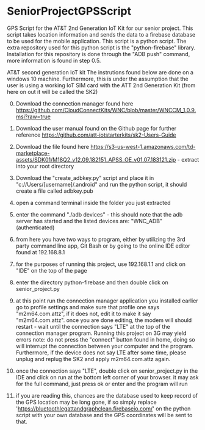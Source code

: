 # SeniorProjectGPSScript
GPS Script for the AT&amp;T 2nd Generation IoT Kit for our senior project. This script takes location information and sends the data to a firebase database to be used for the mobile application. This script is a python script. The extra repository used for this python script is the "python-firebase" library. Installation for this repository is done through the "ADB push" command, more information is found in step 0.5.


AT&T second generation IoT kit
The instrutions found below are done on a windows 10 machine. Furthermore, this is under the assumption that the user is using a working IoT SIM card with the ATT 2nd Generation Kit (from here on out it will be called the SK2)


0) Download the connection manager found here https://github.com/CloudConnectKits/WNC/blob/master/WNCCM_1.0.9.msi?raw=true
1) Download the user manual found on the Github page for further reference https://github.com/att-iotstarterkits/sk2-Users-Guide

2) Download the file found here https://s3-us-west-1.amazonaws.com/td-marketplace-assets/SDK01/M18Q2_v12.09.182151_APSS_OE_v01.07.183121.zip - extract into your root directory
3) Download the "create_adbkey.py" script and place it in "c://Users/[username]/.android" and run the python script, it should create a file called adbkey.pub 
4) open a command terminal inside the folder you just extracted
5) enter the command "./adb devices" - this should note that the adb server has started and the listed devices are: "WNC_ADB" (authenticated)
6) from here you have two ways to program, either by utilizing the 3rd party command line app, Git Bash or by going to the online IDE editor found at 192.168.8.1
7) for the purposes of running this project, use 192.168.1.1 and click on "IDE" on the top of the page
8) enter the directory python-firebase and then double click on senior_project.py
9) at this point run the connection manager application you installed earlier go to profile settings and make sure that profile one says "m2m64.com.attz", if it does not, edit it to make it say "m2m64.com.attz".
	once you are done editing, the modem will should restart - wait until the connection says "LTE" at the top of the connection manager program. Running this project on 3G may yield errors
	note: do not press the "connect" button found in home, doing so will interrupt the connection between your computer and the program. Furthermore, if the device does not say LTE after some time, please unplug and replug the SK2 and apply m2m64.com.attz again.
10) once the connection says "LTE", double click on senior_project.py in the IDE and click on run at the bottom left corner of your browser. it may ask for the full command, just press ok or enter and the program will run
11) if you are reading this, chances are the database used to keep record of the GPS location may be long gone, if so simply replace 'https://bluetoothlegattandgraphclean.firebaseio.com/' on the python script with your own database and the GPS coordinates will be sent to that.


